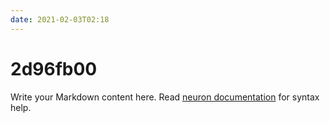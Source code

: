 ```yaml
---
date: 2021-02-03T02:18
---
```


# 2d96fb00

Write your Markdown content here. Read [neuron documentation](https://neuron.zettel.page/2011404.html) for syntax help.


